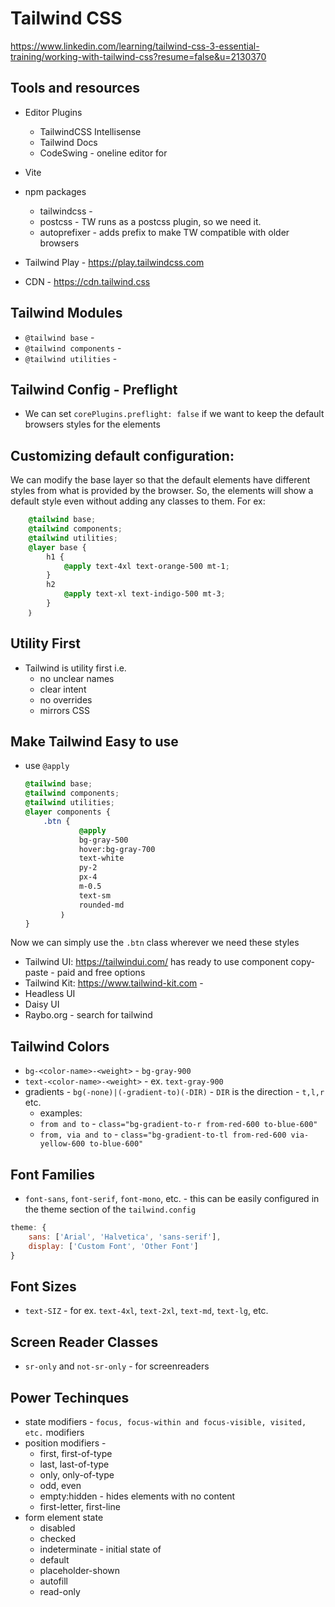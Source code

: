 # Tailwind CSS
https://www.linkedin.com/learning/tailwind-css-3-essential-training/working-with-tailwind-css?resume=false&u=2130370

## Tools and resources
- Editor Plugins
    - TailwindCSS Intellisense
    - Tailwind Docs
    - CodeSwing - oneline editor for 
- Vite
- npm packages
    - tailwindcss - 
    - postcss - TW runs as a postcss plugin, so we need it.
    - autoprefixer - adds prefix to make TW compatible with older browsers

- Tailwind Play - https://play.tailwindcss.com
- CDN - https://cdn.tailwind.css

## Tailwind Modules
- `@tailwind base` - 
- `@tailwind components` - 
- `@tailwind utilities` - 

## Tailwind Config - Preflight
- We can set `corePlugins.preflight: false` if we want to keep the default browsers styles for the elements

## Customizing default configuration:
We can modify the base layer so that the default elements have different styles from what is provided by the browser.  So, the elements will show a default style even without adding any classes to them.  For ex:

```css
    @tailwind base;
    @tailwind components;
    @tailwind utilities;
    @layer base {
        h1 {
            @apply text-4xl text-orange-500 mt-1;
        }
        h2
            @apply text-xl text-indigo-500 mt-3;
        }
    ｝
```

## Utility First
- Tailwind is utility first i.e. 
    - no unclear names
    - clear intent
    - no overrides
    - mirrors CSS

## Make Tailwind Easy to use
- use `@apply`
    ```css
    @tailwind base;
    @tailwind components;
    @tailwind utilities;
    @layer components {
        .btn {
                @apply
                bg-gray-500
                hover:bg-gray-700 
                text-white
                ру-2
                px-4
                m-0.5
                text-sm
                rounded-md
            ｝
    }
    ```
Now we can simply use the `.btn` class wherever we need these styles
- Tailwind UI: https://tailwindui.com/ has ready to use component copy-paste - paid and free options
- Tailwind Kit: https://www.tailwind-kit.com - 
- Headless UI
- Daisy UI
- Raybo.org - search for tailwind
 
## Tailwind Colors
- `bg-<color-name>-<weight>` - `bg-gray-900`
- `text-<color-name>-<weight>` - ex. `text-gray-900`
- gradients - `bg(-none)|(-gradient-to)(-DIR)` - `DIR` is the direction - `t,l,r` etc.
    - examples: 
    - `from and to` - `class="bg-gradient-to-r from-red-600 to-blue-600"`
    - `from, via and to` - `class="bg-gradient-to-tl from-red-600 via-yellow-600 to-blue-600"`

## Font Families
- `font-sans`, `font-serif`, `font-mono`, etc. - this can be easily configured in the theme section of the `tailwind.config`
```js
theme: {
    sans: ['Arial', 'Halvetica', 'sans-serif'],
    display: ['Custom Font', 'Other Font']
}
```

## Font Sizes
- `text-SIZ` - for ex. `text-4xl`, `text-2xl`, `text-md`, `text-lg`, etc.

## Screen Reader Classes
- `sr-only` and `not-sr-only` - for screenreaders

## Power Techinques
- state modifiers - `focus, focus-within and focus-visible, visited, etc.` modifiers
- position modifiers - 
    - first, first-of-type
    - last, last-of-type
    - only, only-of-type
    - odd, even
    - empty:hidden - hides elements with no content
    - first-letter, first-line
- form element state
    - disabled
    - checked
    - indeterminate - initial state of 
    - default
    - placeholder-shown
    - autofill
    - read-only

